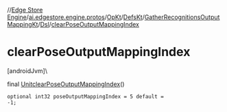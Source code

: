 //[Edge Store Engine](../../../../../../index.md)/[ai.edgestore.engine.protos](../../../../index.md)/[OpKt](../../../index.md)/[DefsKt](../../index.md)/[GatherRecognitionsOutputMappingKt](../index.md)/[Dsl](index.md)/[clearPoseOutputMappingIndex](clear-pose-output-mapping-index.md)

# clearPoseOutputMappingIndex

[androidJvm]\

final [Unit](https://kotlinlang.org/api/latest/jvm/stdlib/kotlin/-unit/index.html)[clearPoseOutputMappingIndex](clear-pose-output-mapping-index.md)()

<code>optional int32 poseOutputMappingIndex = 5 default = -1;</code>
